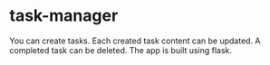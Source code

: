 # task-manager
You can create tasks. Each created task content can be updated. A completed task can be deleted. The app is built using flask.
